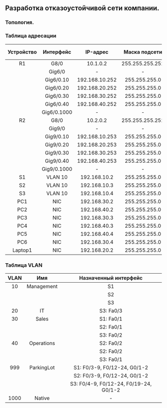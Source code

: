 ## Разработка отказоустойчивой сети компании.
### Топология.
### Таблица адресации
|Устройство|Интерфейс|IP-адрес|Маска подсети|Шлюз по умолчанию|
|:---:|:---:|:---:|:---:|:---:|
|R1|G8/0|10.1.0.2|255.255.255.252|10.1.0.1|
||Gig6/0|-|-|-|
||Gig6/0.10|192.168.10.252|255.255.255.0||
||Gig6/0.20|192.168.20.252|255.255.255.0||
||Gig6/0.30|192.168.30.252|255.255.255.0||
||Gig6/0.40|192.168.40.252|255.255.255.0||
||Gig6/0.1000|-|-||
|R2|G8/0|10.2.0.2|255.255.255.252|10.1.0.1|
||Gig9/0|-|-|-|
||Gig9/0.10|192.168.10.253|255.255.255.0||
||Gig9/0.20|192.168.20.253|255.255.255.0||
||Gig9/0.30|192.168.30.253|255.255.255.0||
||Gig9/0.40|192.168.40.253|255.255.255.0||
||Gig9/0.1000|-|-|
|S1|VLAN 10|192.168.10.2|255.255.255.0|192.168.10.254|
|S2|VLAN 10|192.168.10.3|255.255.255.0|192.168.10.254|
|S3|VLAN 10|192.168.10.4|255.255.255.0|192.168.10.254|
|PC1|NIC|192.168.30.2|255.255.255.0|192.168.30.254|
|PC2|NIC|192.168.40.2|255.255.255.0|192.168.40.254|
|PC3|NIC|192.168.30.3|255.255.255.0|192.168.30.254|
|PC4|NIC|192.168.40.3|255.255.255.0|192.168.40.254|
|PC5|NIC|192.168.40.4|255.255.255.0|192.168.40.254|
|PC6|NIC|192.168.30.4|255.255.255.0|192.168.30.254|
|Laptop1|NIC|192.168.20.2|255.255.255.0|192.168.20.254|

### Таблица VLAN
|VLAN|Имя|Назначенный интерфейс|
|:---:|:---:|:---:|
|10|Management|S1|
|||S2|
|||S3|
|20|IT|S3: Fa0/3|
|30|Sales|S1: Fa0/1|
|||S2: Fa0/1|
|||S3: Fa0/2|
|40|Operations|S2: Fa0/2|
|||S2: Fa0/2|
|||S3: Fa0/1|
|999|ParkingLot|S1: F0/3-9, F0/12-24, G0/1-2|
|||S2: F0/3-9, F0/12-24, G0/1-2|
|||S3: F0/4-9, F0/12-24, F0/19-24, G0/1-2|
|1000|Native|-|  
